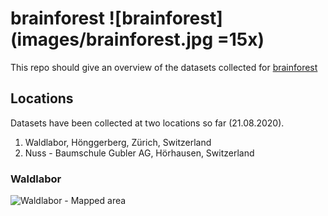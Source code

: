 # brainforest ![brainforest](images/brainforest.jpg =15x)

This repo should give an overview of the datasets collected for [brainforest](https://brainforest.global/)

## Locations
Datasets have been collected at two locations so far (21.08.2020).

1. Waldlabor, Hönggerberg, Zürich, Switzerland
2. Nuss - Baumschule Gubler AG, Hörhausen, Switzerland

### Waldlabor
![Waldlabor - Mapped area](images/waldlabor_mapped.png)
